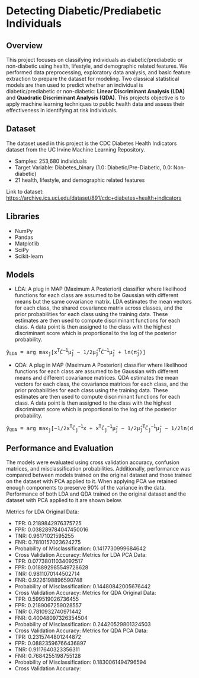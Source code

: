 # Detecting Diabetic/Prediabetic Individuals 

## Overview 
This project focuses on classifying individuals as diabetic/prediabetic or non-diabetic using health, lifestyle, and demographic related features. We performed data preprocessing, exploratory data analysis, and basic feature extraction to prepare the dataset for modeling. Two classical statistical models are then used to predict whether an individual is diabetic/prediabetic or non-diabetic: **Linear Discriminant Analysis (LDA)** and **Quadratic Discriminant Analysis (QDA)**. This projects objective is to apply machine learning techniques to public health data and assess their effectiveness in identifying at risk individuals.

## Dataset 
The dataset used in this project is the CDC Diabetes Health Indicators dataset from the UC Irvine Machine Learning Repository. 
- Samples: 253,680 individuals
- Target Variable: Diabetes_binary (1.0: Diabetic/Pre-Diabetic, 0.0: Non-diabetic)
- 21 health, lifestyle, and demographic related features

Link to dataset: https://archive.ics.uci.edu/dataset/891/cdc+diabetes+health+indicators

## Libraries 
- NumPy
- Pandas
- Matplotlib
- SciPy
- Scikit-learn

## Models 
- LDA: A plug in MAP (Maximum A Posteriori) classifier where likelihood functions for each class are assumed to be Gaussian with different means but the same covariance matrix. LDA estimates the mean vectors for each class, the shared covariance matrix across classes, and the prior probabilities for each class using the training data. These estimates are then used to compute discriminant functions for each class. A data point is then assigned to the class with the highest discriminant score which is proportional to the log of the posterior probability.  

<pre>
ŷ<sub>LDA</sub> = arg max<sub>j</sub>[x<sup>T</sup>Ĉ<sup>−1</sup>μ̂<sub>j</sub> − 1/2μ̂<sub>j</sub><sup>T</sup>Ĉ<sup>−1</sup>μ̂<sub>j</sub> + ln(π̂<sub>j</sub>)]
</pre>

- QDA: A plug in MAP (Maximum A Posteriori) classifier where likelihood functions for each class are assumed to be Gaussian with different means and different covariance matrices. QDA estimates the mean vectors for each class, the covariance matrices for each class, and the prior probabilities for each class using the training data. These estimates are then used to compute discriminant functions for each class. A data point is then assigned to the class with the highest discriminant score which is proportional to the log of the posterior probability.  

<pre>
ŷ<sub>QDA</sub> = arg max<sub>j</sub>[−1/2x<sup>T</sup>Ĉ<sub>j</sub><sup>−1</sup>x + x<sup>T</sup>Ĉ<sub>j</sub><sup>−1</sup>μ̂<sub>j</sub> − 1/2μ̂<sub>j</sub><sup>T</sup>Ĉ<sub>j</sub><sup>−1</sup>μ̂<sub>j</sub> − 1/2ln(det(Ĉ<sub>j</sub>)) + ln(π̂<sub>j</sub>)]
</pre>

## Performance and Evaluation 
The models were evaluated using cross validation accuracy, confusion matrices, and misclassification probabilities. Additionally, performance was compared between models trained on the original dataset and those trained on the dataset with PCA applied to it. When applying PCA we retained enough components to preserve 90% of the variance in the data. Performance of both LDA and QDA trained on the original dataset and the dataset with PCA applied to it are shown below. 

Metrics for LDA Original Data:
- TPR: 0.2189842976375725
- FPR: 0.038289784047450016
- TNR: 0.96171021595255
- FNR: 0.7810157023624275
- Probability of Misclassification: 0.1417730999684642
- Cross Validation Accuracy: 
Metrics for LDA PCA Data:
- TPR: 0.07738011034092517
- FPR: 0.018892985549728628
- TNR: 0.9811070144502714
- FNR: 0.9226198896590748
- Probability of Misclassification: 0.14480842005676442
- Cross Validation Accuracy: 
Metrics for QDA Original Data:
- TPR: 0.599519026736455
- FPR: 0.2189067259028557
- TNR: 0.7810932740971442
- FNR: 0.40048097326354504
- Probability of Misclassification: 0.24420529801324503
- Cross Validation Accuracy: 
Metrics for QDA PCA Data:
- TPR: 0.2315744801244872
- FPR: 0.08823596766436897
- TNR: 0.9117640323356311
- FNR: 0.7684255198755128
- Probability of Misclassification: 0.1830061494796594
- Cross Validation Accuracy: 
